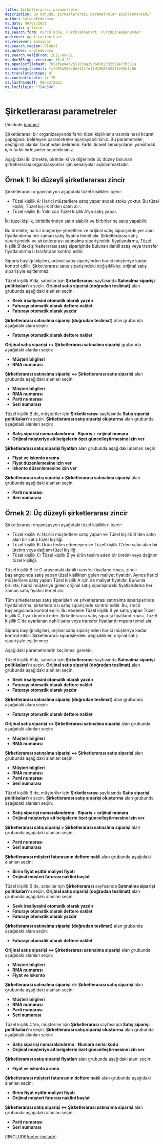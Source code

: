 ```yaml
---
title: Şirketlerarası parametreler
description: Bu konuda, şirketlerarası parametreler açıklanmaktadır
author: GalynaFedorova
ms.date: 09/01/2021
ms.topic: article
ms.search.form: PurchTable, PurchTablePart, PurchLineOpenOrder
audience: Application User
ms.reviewer: kamaybac
ms.search.region: Global
ms.author: v-gfedorova
ms.search.validFrom: 2021-09-01
ms.dyn365.ops.version: 10.0.22
ms.openlocfilehash: 705efee84b255105ba39c603d23d2509e77b331a
ms.sourcegitcommit: fcfd85a508c0de52cfe11d1986892219e39ef406
ms.translationtype: HT
ms.contentlocale: tr-TR
ms.lasthandoff: 09/23/2021
ms.locfileid: "7548586"
---
```

# <a name="intercompany-parameters"></a>Şirketlerarası parametreler

[!include [banner](../../includes/banner.md)]

Şirketlerarası bir organizasyonda farklı tüzel kişilikler arasında nasıl ticaret yaptığınızı belirleyen parametreler ayarlayabilirsiniz. Bu parametreler, seçtiğiniz alanlar tarafından belirlenir. Farklı ticaret senaryolarını yansıtmak için farklı birleşimler seçebilirsiniz.

Aşağıdaki iki örnekte, birinde iki ve diğerinde üç düzey bulunan şirketlerarası organizasyonlar için senaryolar açıklanmaktadır.

## <a name="example-1-two-level-intercompany-chain"></a>Örnek 1: İki düzeyli şirketlerarası zincir

Şirketlerarası organizasyon aşağıdaki tüzel kişilikleri içerir:

- Tüzel kişilik A: Harici müşterilere satış yapar ancak stoku yoktur. Bu tüzel kişilik, Tüzel kişilik B'den satın alır.
- Tüzel kişilik B: Yalnızca Tüzel kişilik A'ya satış yapar.

İki tüzel kişilik, birbirilerinden satın alabilir ve birbirlerine satış yapabilir.

Bu örnekte, harici müşteriye yöneltilen ve orijinal satış siparişinde yer alan fiyatlandırma her zaman satış fiyatını temel alır. Şirketlerarası satış siparişindeki ve şirketlerarası satınalma siparişindeki fiyatlandırma, Tüzel kişilik B'deki şirketlerarası satış siparişinde bulunan dahili satış veya transfer fiyatlandırması tarafından kontrol edilir.

Sipariş başlığı bilgileri, orijinal satış siparişinden harici müşteriye kadar kontrol edilir. Şirketlerarası satış siparişindeki değişiklikler, orijinal satış siparişiyle eşitlenmez.

Tüzel kişilik A'da, satıcılar için **Şirketlerarası** sayfasında **Satınalma siparişi politikaları**'nı seçin. **Orijinal satış siparişi (doğrudan teslimat)** alan grubunda aşağıdaki alanları seçin:

- **Sevk irsaliyesini otomatik olarak yazdır**
- **Faturayı otomatik olarak deftere naklet**
- **Faturayı otomatik olarak yazdır**

**Şirketlerarası satınalma siparişi (doğrudan teslimat)** alan grubunda aşağıdaki alanı seçin:

- **Faturayı otomatik olarak deftere naklet**

**Orijinal satış siparişi <-> Şirketlerarası satınalma siparişi** grubunda aşağıdaki alanları seçin:

- **Müşteri bilgileri**
- **RMA numarası**

**Şirketlerarası satınalma siparişi <-> Şirketlerarası satış siparişi** alan grubunda aşağıdaki alanları seçin:

- **Müşteri bilgileri**
- **RMA numarası**
- **Parti numarası**
- **Seri numarası**

Tüzel kişilik B'de, müşteriler için **Şirketlerarası** sayfasında **Satış siparişi politikaları**'nı seçin. **Şirketlerarası satış siparişi oluşturma** alan grubunda aşağıdaki alanları seçin:

- **Satış siparişi numaralandırma** : **Sipariş + orijinal numara**
- **Orijinal müşteriye ait belgelerin özet güncelleştirmesine izin ver**

**Şirketlerarası satış siparişi fiyatları** alan grubunda aşağıdaki alanları seçin:

- **Fiyat ve iskonto arama**
- **Fiyat düzenlemesine izin ver**
- **İskonto düzenlemesine izin ver**

**Şirketlerarası satış siparişi \> Şirketlerarası satınalma siparişi** alan grubunda aşağıdaki alanları seçin:

- **Parti numarası**
- **Seri numarası**

## <a name="example-2-three-level-intercompany-chain"></a>Örnek 2: Üç düzeyli şirketlerarası zincir

Şirketlerarası organizasyon aşağıdaki tüzel kişilikleri içerir:

- Tüzel kişilik A: Harici müşterilere satış yapan ve Tüzel kişilik B'den satın alan bir satış tüzel kişiliği.
- Tüzel kişilik B: Ürün teslim edemeyen ve Tüzel kişilik C'den satın alan bir üretim veya dağıtım tüzel kişiliği.
- Tüzel kişilik C: Tüzel kişilik B'ye ürün teslim eden bir üretim veya dağıtım tüzel kişiliği.

Tüzel kişilik B ile C arasındaki dahili transfer fiyatlandırması, zincir başlangıcında satış yapan tüzel kişilikten gelen maliyet fiyatıdır. Ayrıca harici müşterilere satış yapan Tüzel kişilik A için de maliyet fiyatıdır. Bununla birlikte, harici müşteriye giden orijinal satış siparişindeki fiyatlandırma her zaman satış fiyatını temel alır.

Tüm şirketlerarası satış siparişleri ve şirketlerarası satınalma siparişlerinde fiyatlandırma, şirketlerarası satış siparişinde kontrol edilir. Bu, zincir başlangıcında kontrol edilir. Bu nedenle Tüzel kişilik B'ye satış yapan Tüzel kişilik C, fiyatı kontrol eder. Şirketlerarası satış siparişi fiyatlandırması, Tüzel kişilik C'de ayarlanan dahili satış veya transfer fiyatlandırmasını temel alır.

Sipariş başlığı bilgileri, orijinal satış siparişinden harici müşteriye kadar kontrol edilir. Şirketlerarası siparişlerdeki değişiklikler, orijinal satış siparişiyle eşitlenmez.

Aşağıdaki parametrelerin seçilmesi gerekir:

Tüzel kişilik A'da, satıcılar için **Şirketlerarası** sayfasında **Satınalma siparişi politikaları**'nı seçin. **Orijinal satış siparişi (doğrudan teslimat)** alan grubunda aşağıdaki alanları seçin:

- **Sevk irsaliyesini otomatik olarak yazdır**
- **Faturayı otomatik olarak deftere naklet**
- **Faturayı otomatik olarak yazdır**

**Şirketlerarası satınalma siparişi (doğrudan teslimat)** alan grubunda aşağıdaki alanı seçin:

- **Faturayı otomatik olarak deftere naklet**

**Orijinal satış siparişi <-> Şirketlerarası satınalma siparişi** alan grubunda aşağıdaki alanları seçin:

- **Müşteri bilgileri**
- **RMA numarası**

**Şirketlerarası satınalma siparişi <-> Şirketlerarası satış siparişi** alan grubunda aşağıdaki alanları seçin:

- **Müşteri bilgileri**
- **RMA numarası**
- **Parti numarası**
- **Seri numarası**

Tüzel kişilik B'de, müşteriler için **Şirketlerarası** sayfasında **Satış siparişi politikaları**'nı seçin. **Şirketlerarası satış siparişi oluşturma** alan grubunda aşağıdaki alanları seçin:

- **Satış siparişi numaralandırma** : **Sipariş + orijinal numara**
- **Orijinal müşteriye ait belgelerin özet güncelleştirmesine izin ver**

**Şirketlerarası satış siparişi \> Şirketlerarası satınalma siparişi** alan grubunda aşağıdaki alanları seçin:

- **Parti numarası**
- **Seri numarası**

**Şirketlerarası müşteri faturasının deftere nakli** alan grubunda aşağıdaki alanları seçin:

- **Birim fiyat eşittir maliyet fiyatı**
- **Orijinal müşteri faturası naklini başlat**

Tüzel kişilik B'de, satıcılar için **Şirketlerarası** sayfasında **Satınalma siparişi politikaları**'nı seçin. **Orijinal satış siparişi (doğrudan teslimat)** alan grubunda aşağıdaki alanları seçin:

- **Sevk irsaliyesini otomatik olarak yazdır**
- **Faturayı otomatik olarak deftere naklet**
- **Faturayı otomatik olarak yazdır**

**Şirketlerarası satınalma siparişi (doğrudan teslimat)** alan grubunda aşağıdaki alanı seçin:

- **Faturayı otomatik olarak deftere naklet**

**Orijinal satış siparişi <-> Şirketlerarası satınalma siparişi** alan grubunda aşağıdaki alanları seçin:

- **Müşteri bilgileri**
- **RMA numarası**
- **Fiyat ve iskonto**

**Şirketlerarası satınalma siparişi <-> Şirketlerarası satış siparişi** alan grubunda aşağıdaki alanları seçin:

- **Müşteri bilgileri**
- **RMA numarası**
- **Parti numarası**
- **Seri numarası**

Tüzel kişilik C'de, müşteriler için **Şirketlerarası** sayfasında **Satış siparişi politikaları**'nı seçin. **Şirketlerarası satış siparişi oluşturma** alan grubunda aşağıdaki alanları seçin:

- **Satış siparişi numaralandırma** : **Numara serisi kodu**
- **Orijinal müşteriye ait belgelerin özet güncelleştirmesine izin ver**

**Şirketlerarası satış siparişi fiyatları** alan grubunda aşağıdaki alanı seçin:

- **Fiyat ve iskonto arama**

**Şirketlerarası müşteri faturasının deftere nakli** alan grubunda aşağıdaki alanları seçin:

- **Birim fiyat eşittir maliyet fiyatı**
- **Orijinal müşteri faturası naklini başlat**

**Şirketlerarası satış siparişi <-> Şirketlerarası satınalma siparişi** alan grubunda aşağıdaki alanları seçin:

- **Parti numarası**
- **Seri numarası**

[!INCLUDE[footer-include](../../includes/footer-banner.md)]

